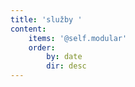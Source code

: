 ```yaml
---
title: 'služby '
content:
    items: '@self.modular'
    order:
        by: date
        dir: desc
---
```


